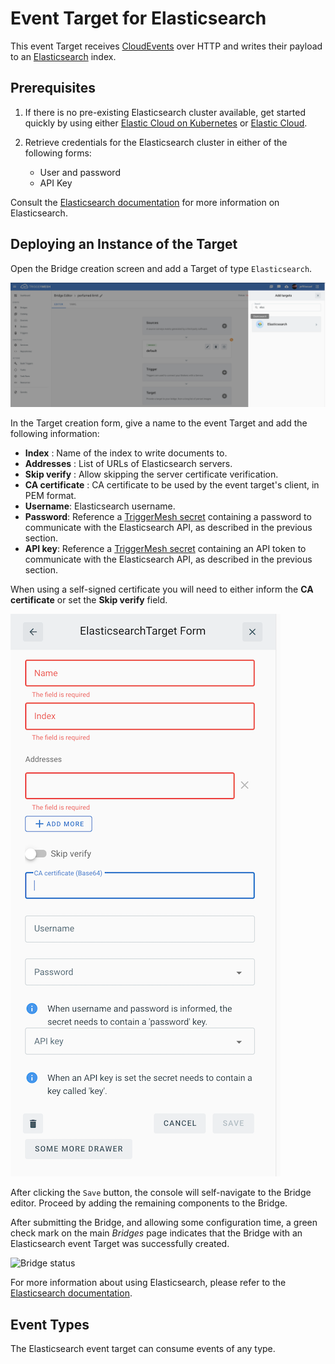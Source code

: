 # Event Target for Elasticsearch

This event Target receives [CloudEvents][ce] over HTTP and writes their payload to an [Elasticsearch][es] index.

## Prerequisites

1. If there is no pre-existing Elasticsearch cluster available, get started quickly by using either [Elastic Cloud on Kubernetes][eck] or [Elastic Cloud][elasticcloud].

1. Retrieve credentials for the Elasticsearch cluster in either of the following forms:
    * User and password
    * API Key

Consult the [Elasticsearch documentation][docs] for more information on Elasticsearch.

## Deploying an Instance of the Target

Open the Bridge creation screen and add a Target of type `Elasticsearch`.

![Adding a Elasticsearch Target](../images/elasticsearch-target/create-bridge-1.png)

In the Target creation form, give a name to the event Target and add the following information:

* **Index** : Name of the index to write documents to.
* **Addresses** : List of URLs of Elasticsearch servers.
* **Skip verify** : Allow skipping the server certificate verification.
* **CA certificate** : CA certificate to be used by the event target's client, in PEM format.
* **Username**: Elasticsearch username.
* **Password**:  Reference a [TriggerMesh secret][tm-secret] containing a password to communicate with the Elasticsearch API, as described in the previous section.
* **API key**: Reference a [TriggerMesh secret][tm-secret] containing an API token to communicate with the Elasticsearch API, as described in the previous section.

When using a self-signed certificate you will need to either inform the **CA certificate** or set the **Skip verify** field.

![Elastic target form](../images/elasticsearch-target/create-bridge-2.png)

After clicking the `Save` button, the console will self-navigate to the Bridge editor. Proceed by adding the remaining components to the Bridge.

After submitting the Bridge, and allowing some configuration time, a green check mark on the main _Bridges_ page indicates that the Bridge with an Elasticsearch event Target was successfully created.

![Bridge status](../images/bridge-status-green.png)

For more information about using Elasticsearch, please refer to the [Elasticsearch documentation][docs].

## Event Types

The Elasticsearch event target can consume events of any type.

[eck]: https://github.com/elastic/cloud-on-k8s
[elasticcloud]: https://www.elastic.co/cloud/
[es]:https://www.elastic.co/elasticsearch/
[docs]:https://www.elastic.co/guide/index.html

[ce]: https://cloudevents.io

[tm-secret]: ../guides/secrets.md
